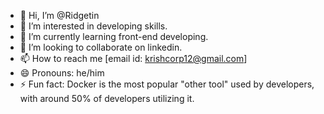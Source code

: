 - 👋 Hi, I’m @Ridgetin
- 👀 I’m interested in developing skills.
- 🌱 I’m currently learning front-end developing.
- 💞️ I’m looking to collaborate on linkedin.
- 📫 How to reach me [email id: krishcorp12@gmail.com]
- 😄 Pronouns: he/him
- ⚡ Fun fact: Docker is the most popular "other tool" used by developers, with around 50% of developers utilizing it.

<!---
Ridgetin/Ridgetin is a ✨ special ✨ repository because its `README.md` (this file) appears on your GitHub profile.
You can click the Preview link to take a look at your changes.
--->
